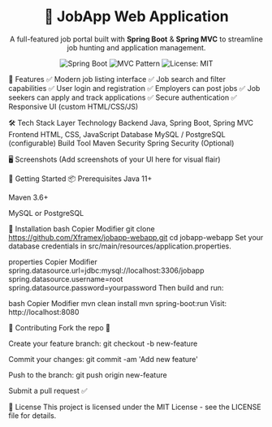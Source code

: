 <h1 align="center">🚀 JobApp Web Application</h1> <p align="center"> A full-featured job portal built with <strong>Spring Boot</strong> & <strong>Spring MVC</strong> to streamline job hunting and application management. </p> <p align="center"> <img src="https://img.shields.io/badge/SpringBoot-2.7-green?logo=springboot" alt="Spring Boot"/> <img src="https://img.shields.io/badge/MVC-Pattern-blue" alt="MVC Pattern"/> <img src="https://img.shields.io/badge/License-MIT-yellow.svg" alt="License: MIT"/> </p>
🌟 Features
✅ Modern job listing interface
✅ Job search and filter capabilities
✅ User login and registration
✅ Employers can post jobs
✅ Job seekers can apply and track applications
✅ Secure authentication
✅ Responsive UI (custom HTML/CSS/JS)

🛠️ Tech Stack
Layer	Technology
Backend	Java, Spring Boot, Spring MVC
Frontend	HTML, CSS, JavaScript
Database	MySQL / PostgreSQL (configurable)
Build Tool	Maven
Security	Spring Security (Optional)

🖥️ Screenshots
(Add screenshots of your UI here for visual flair)

🚀 Getting Started
📦 Prerequisites
Java 11+

Maven 3.6+

MySQL or PostgreSQL

🔧 Installation
bash
Copier
Modifier
git clone https://github.com/Xframex/jobapp-webapp.git
cd jobapp-webapp
Set your database credentials in src/main/resources/application.properties.

properties
Copier
Modifier
spring.datasource.url=jdbc:mysql://localhost:3306/jobapp
spring.datasource.username=root
spring.datasource.password=yourpassword
Then build and run:

bash
Copier
Modifier
mvn clean install
mvn spring-boot:run
Visit: http://localhost:8080

👥 Contributing
Fork the repo 🍴

Create your feature branch: git checkout -b new-feature

Commit your changes: git commit -am 'Add new feature'

Push to the branch: git push origin new-feature

Submit a pull request ✅

📄 License
This project is licensed under the MIT License - see the LICENSE file for details.
